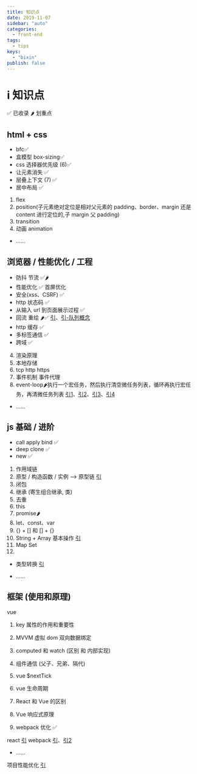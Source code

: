 ```yaml
---
title: 知识点
date: 2019-11-07
sidebar: "auto"
categories:
  - front-end
tags:
  - tips
keys:
  - "bixin"
publish: false
---
```


# i 知识点

✅ 已收录
🌶 划重点

## html + css

- bfc✅
- 盒模型 box-sizing✅
- css 选择器优先级 (6)✅
- 让元素消失 ✅
- 层叠上下文 (7) ✅
- 居中布局 ✅

1. flex
2. position(子元素绝对定位是相对父元素的 padding、border、margin 还是 content 进行定位的,子 margin 父 padding)
3. transition
4. 动画 animation

- ......

## 浏览器 / 性能优化 / 工程

- 防抖 节流 ✅🌶
- 性能优化 ✅ 首屏优化
- 安全(xss、CSRF) ✅
- http 状态码 ✅
- 从输入 url 到页面展示过程 ✅
- 回流 重绘 🌶✅ [引](https://juejin.im/post/5c64d15d6fb9a049d37f9c20#heading-42)、[引-队列概念](https://www.jianshu.com/p/c9433cf5fd66)
- http 缓存 ✅
- 多标签通信 ✅
- 跨域 ✅

4. 渲染原理 
6. 本地存储
7. tcp http https
8. 事件机制 事件代理
9. event-loop🌶执行一个宏任务，然后执行清空微任务列表，循环再执行宏任务，再清微任务列表 [引1](https://mp.weixin.qq.com/s/g7ZyyBkD5PKP4j0Hw4eTvw)、[引2](https://mp.weixin.qq.com/s/mT5XvdMnlw0Qt8EBvgDtYQ)、[引3](https://juejin.im/post/5d5b4c2df265da03dd3d73e5)、[引4](https://juejin.im/post/5e01aa0ae51d45583947de9a)

- ......

## js 基础 / 进阶

- call apply bind ✅
- deep clone ✅
- new ✅


1. 作用域链
2. 原型 / 构造函数 / 实例 --> 原型链 [引](https://juejin.im/post/5c64d15d6fb9a049d37f9c20#heading-14)
3. 闭包
4. 继承 (寄生组合继承, 类)
5. 去重
6. this
7. promise🌶
8. let、const、var
9. {} + [] 和 [] + {}
10. String + Array 基本操作 [引](https://juejin.im/post/5c64d15d6fb9a049d37f9c20#heading-36)
11. Map Set
12. 
- 类型转换 [引](https://juejin.im/post/5c64d15d6fb9a049d37f9c20#heading-27)

- ......

## 框架 (使用和原理)

vue

1. key 属性的作用和重要性
1. MVVM 虚拟 dom 双向数据绑定
1. computed 和 watch (区别 和 内部实现)
1. 组件通信 (父子、兄弟、隔代)

1. vue $nextTick
1. vue 生命周期
1. React 和 Vue 的区别
1. Vue 响应式原理
1. webpack 优化 ✅

react [引](https://juejin.im/post/5c92f499f265da612647b754)
webpack [引](https://juejin.im/post/5cc26dfef265da037b611738#heading-8)、[引2](https://webpack.wuhaolin.cn/)
- ......

项目性能优化 [引](https://juejin.im/post/5cc26dfef265da037b611738#heading-13)

